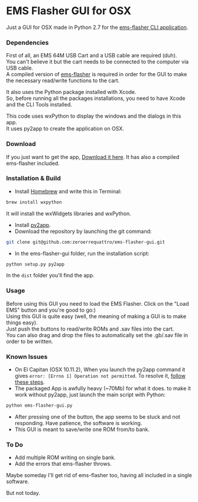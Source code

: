 # EMS Flasher GUI for OSX

Just a GUI for OSX made in Python 2.7 for the [ems-flasher CLI application](https://github.com/mikeryan/ems-flasher).

### Dependencies
First of all, an EMS 64M USB Cart and a USB cable are required (duh).<br />
You can't believe it but the cart needs to be connected to the computer via USB cable.<br />
A compiled version of [ems-flasher](https://github.com/mikeryan/ems-flasher) is required in order for the GUI to make the necessary read/write functions to the cart.

It also uses the Python package installed with Xcode.<br />
So, before running all the packages installations, you need to have Xcode and the CLI Tools installed.

This code uses wxPython to display the windows and the dialogs in this app.<br>
It uses py2app to create the application on OSX.

### Download
If you just want to get the app, [Download it here](http://labs.biggiogero.net/ems/ems-flasher-gui.zip).
It has also a compiled ems-flasher included.

### Installation & Build
- Install [Homebrew](http://brew.sh/) and write this in Terminal:<br />
 ```bash
 brew install wxpython
 ```
 
 It will install the wxWidgets libraries and wxPython.
- Install [py2app](https://pythonhosted.org/py2app/).
- Download the repository by launching the git command:<br />
 ```bash
 git clone git@github.com:zeroerrequattro/ems-flasher-gui.git
 ```
 
- In the ems-flasher-gui folder, run the installation script:<br />
 ```bash
 python setup.py py2app
 ```
 
 In the `dist` folder you'll find the app.

### Usage
Before using this GUI you need to load the EMS Flasher. Click on the "Load EMS" button and you're good to go:)<br />
Using this GUI is quite easy (well, the meaning of making a GUI is to make things easy).<br />
Just push the buttons to read/write ROMs and .sav files into the cart.<br />
You can also drag and drop the files to automatically set the .gb/.sav file in order to be written.

### Known Issues
- On El Capitan (OSX 10.11.2), When you launch the py2app command it gives `error: [Errno 1] Operation not permitted`. To resolve it, [follow these steps](http://stackoverflow.com/questions/33197412/py2app-operation-not-permitted).
- The packaged App is awfully heavy (~70Mb) for what it does.
 to make it work without py2app, just launch the main script with Python:<br />
 ```bash
 python ems-flasher-gui.py
 ```
 
- After pressing one of the button, the app seems to be stuck and not responding. Have patience, the software is working.
- This GUI is meant to save/write one ROM from/to bank.

### To Do
- Add multiple ROM writing on single bank.
- Add the errors that ems-flasher throws.

Maybe someday I'll get rid of ems-flasher too, having all included in a single software.

But not today.